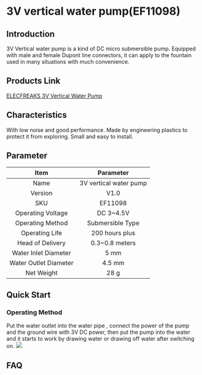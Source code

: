 ﻿# 3V vertical water pump(EF11098)

## Introduction

3V Vertical water pump is a kind of DC micro submersible pump. Equipped with male and female  Dupont line connectors, it can apply to the fountain used in many situations with much convenience. 


## Products Link

[ELECFREAKS 3V Vertical Water Pump](https://www.elecfreaks.com/3v-vertical-water-pump.html)

## Characteristics 

 With low noise and good performance.
 Made by engineering plastics to protect it from exploring.
 Small and easy to install.

## Parameter


Item | Parameter 
:-: | :-: 
Name| 3V vertical water pump
Version|V1.0
SKU|EF11098
Operating Voltage|DC 3~4.5V
Operating Method|Submersible Type
Operating Life|200 hours plus
Head of Delivery|0.3~0.8 meters
Water Inlet Diameter|5 mm
Water Outlet Diameter|4.5 mm
Net Weight|28 g

## Quick Start  


### Operating Method 

Put the water outlet into the water pipe , connect the power of the pump and the ground wire with 3V DC power, then put the pump into the water and it starts to work by drawing water or drawing off water after switching on. 
![](https://wiki-media-ef.oss-cn-hongkong.aliyuncs.com/i18n/en/docusaurus-plugin-content-docs/current/microbit/sensor/octopus-sensors/output/images/KzORYOY.png)

## FAQ

